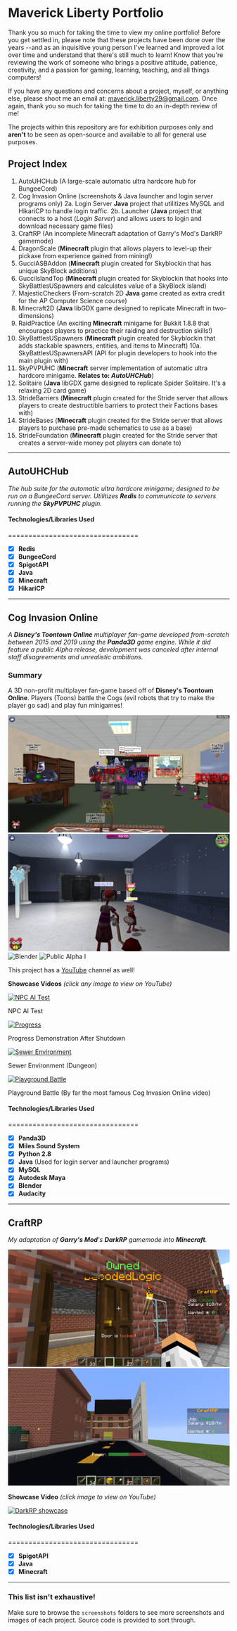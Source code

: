 # Maverick Liberty Portfolio
Thank you so much for taking the time to view my online portfolio! Before you get settled in, please note that these projects have been done over the years --and as an inquisitive young person I've learned and improved a lot over time and understand that there's still much to learn! Know that you're reviewing the work of someone who brings a positive attitude, patience, creativity, and a passion for gaming, learning, teaching, and all things computers! 

If you have any questions and concerns about a project, myself, or anything else, please shoot me an email at: maverick.liberty29@gmail.com. Once again, thank you so much for taking the time to do an in-depth review of me! 

The projects within this repository are for exhibition purposes only and **aren't** to be seen as open-source and available to all for general use purposes.

## Project Index
1. AutoUHCHub (A large-scale automatic ultra hardcore hub for BungeeCord)
2. Cog Invasion Online (screenshots & Java launcher and login server programs only)
  2a. Login Server **Java** project that utilitizes MySQL and HikariCP to handle login traffic.
  2b. Launcher (**Java** project that connects to a host (*Login Server*) and allows users to login and download necessary game files)
3. CraftRP (An incomplete Minecraft adaptation of Garry's Mod's DarkRP gamemode)
4. DragonScale (**Minecraft** plugin that allows players to level-up their pickaxe from experience gained from mining!)
5. GucciASBAddon (**Minecraft** plugin created for Skyblockin that has unique SkyBlock additions)
6. GucciIslandTop (**Minecraft** plugin created for Skyblockin that hooks into SkyBattlesUSpawners and calculates value of a SkyBlock island)
7. MajesticCheckers (From-scratch 2D **Java** game created as extra credit for the AP Computer Science course)
8. Minecraft2D (**Java** libGDX game designed to replicate Minecraft in two-dimensions)
9. RaidPractice (An exciting **Minecraft** minigame for Bukkit 1.8.8 that encourages players to practice their raiding and destruction skills!)
10. SkyBattlesUSpawners (**Minecraft** plugin created for Skyblockin that adds stackable spawners, entities, and items to Minecraft)
  10a. SkyBattlesUSpawnersAPI (API for plugin developers to hook into the main plugin with)
11. SkyPVPUHC (**Minecraft** server implementation of automatic ultra hardcore minigame. **Relates to: *AutoUHCHub***)
12. Solitaire (**Java** libGDX game designed to replicate Spider Solitaire. It's a relaxing 2D card game)
13. StrideBarriers (**Minecraft** plugin created for the Stride server that allows players to create destructible barriers to protect their Factions bases with)
14. StrideBases (**Minecraft** plugin created for the Stride server that allows players to purchase pre-made schematics to use as a base)
15. StrideFoundation (**Minecraft** plugin created for the Stride server that creates a server-wide money pot players can donate to)
------------------------------------------------------------------------------------------------
## AutoUHCHub
*The hub suite for the automatic ultra hardcore minigame; designed to be run on a BungeeCord server. Utilitizes **Redis** to communicate to servers running the **SkyPVPUHC** plugin.*

#### Technologies/Libraries Used
================================
- [x] **Redis**
- [x] **BungeeCord**
- [x] **SpigotAPI**
- [x] **Java**
- [x] **Minecraft**
- [x] **HikariCP**

-------------------------------------------------------------------------------------------------

## Cog Invasion Online
*A **Disney's Toontown Online** multiplayer fan-game developed from-scratch between 2015 and 2019 using the **Panda3D** game engine. While it did feature a public Alpha release,
development was canceled after internal staff disagreements and unrealistic ambitions.*

### Summary
A 3D non-profit multiplayer fan-game based off of **Disney's Toontown Online**. Players (Toons) battle the Cogs (evil robots that try to make the player go sad) and play fun minigames!

![Cog Invasion Online screenshot](https://github.com/xMakerx/GitHubPortfolio/blob/master/Cog%20Invasion%20Online%20screenshots/screenshot-Wed-Mar-28-2018-11-49-00-855000.jpeg?raw=true)
![Lawbot Office](https://github.com/xMakerx/GitHubPortfolio/blob/master/Cog%20Invasion%20Online%20screenshots/screenshot-Thu-Apr-11-2019-08-48-13-803000.jpeg?raw=true)
![Blender](https://cdn.discordapp.com/attachments/706300407097589810/706307678514708570/IMG_12082015_222838.png)
![Public Alpha I](https://cdn.discordapp.com/attachments/706300407097589810/706302379724636420/screenshot-Mon-Nov-02-22-41-27-2015-77120.jpg)

This project has a [YouTube](https://www.youtube.com/channel/UCgCHnj6gQDuGnKAwGFRkp0g) channel as well!

**Showcase Videos** *(click any image to view on YouTube)*

<a href="https://www.youtube.com/watch?v=emEe9XVyKHs"><img src="https://img.youtube.com/vi/emEe9XVyKHs/0.jpg" alt="NPC AI Test"></a>

NPC AI Test

<a href="https://www.youtube.com/watch?v=GeKCy9wlRqo"><img src="https://img.youtube.com/vi/GeKCy9wlRqo/0.jpg" alt="Progress"></a>

Progress Demonstration After Shutdown

<a href="https://www.youtube.com/watch?v=zAJddw0bWvI"><img src="https://img.youtube.com/vi/zAJddw0bWvI/0.jpg" alt="Sewer Environment"></a>

Sewer Environment (Dungeon)

<a href="https://www.youtube.com/watch?v=mGC2z40gOMc"><img src="https://img.youtube.com/vi/mGC2z40gOMc/0.jpg" alt="Playground Battle"></a>

Playground Battle (By far the most famous Cog Invasion Online video)

#### Technologies/Libraries Used
================================
- [x] **Panda3D**
- [x] **Miles Sound System**
- [x] **Python 2.8**
- [x] **Java** (Used for login server and launcher programs)
- [x] **MySQL**
- [x] **Autodesk Maya**
- [x] **Blender**
- [x] **Audacity**

-------------------------------------------------------------------------------------------------

## CraftRP
*My adaptation of **Garry's Mod**'s **DarkRP** gamemode into **Minecraft**.*

![Door Functionality](https://github.com/xMakerx/GitHubPortfolio/blob/master/CraftRP/screenshots/2020-03-31_00.26.01.png?raw=true)
![Power Bar](https://github.com/xMakerx/GitHubPortfolio/blob/master/CraftRP/screenshots/2020-03-30_19.35.24.png?raw=true)


**Showcase Video** *(click image to view on YouTube)*

<a href="https://www.youtube.com/watch?v=rM6atHOY0WE"><img src="https://img.youtube.com/vi/rM6atHOY0WE/0.jpg" alt="DarkRP showcase"></a>


#### Technologies/Libraries Used
================================
- [x] **SpigotAPI**
- [x] **Java**
- [x] **Minecraft**

-------------------------------------------------------------------------------------------------
### This list isn't exhaustive!
Make sure to browse the `screenshots` folders to see more screenshots and images of each project. Source code is provided to sort through. 
